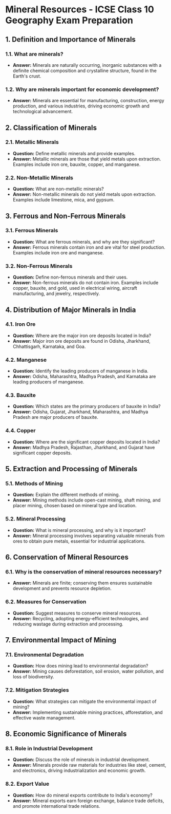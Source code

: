 # Mineral Resources - ICSE Class 10 Geography Exam Preparation

## 1. **Definition and Importance of Minerals**

### **1.1. What are minerals?**
- **Answer:** Minerals are naturally occurring, inorganic substances with a definite chemical composition and crystalline structure, found in the Earth's crust.

### **1.2. Why are minerals important for economic development?**
- **Answer:** Minerals are essential for manufacturing, construction, energy production, and various industries, driving economic growth and technological advancement.

## 2. **Classification of Minerals**

### **2.1. Metallic Minerals**
- **Question:** Define metallic minerals and provide examples.
- **Answer:** Metallic minerals are those that yield metals upon extraction. Examples include iron ore, bauxite, copper, and manganese.

### **2.2. Non-Metallic Minerals**
- **Question:** What are non-metallic minerals?
- **Answer:** Non-metallic minerals do not yield metals upon extraction. Examples include limestone, mica, and gypsum.

## 3. **Ferrous and Non-Ferrous Minerals**

### **3.1. Ferrous Minerals**
- **Question:** What are ferrous minerals, and why are they significant?
- **Answer:** Ferrous minerals contain iron and are vital for steel production. Examples include iron ore and manganese.

### **3.2. Non-Ferrous Minerals**
- **Question:** Define non-ferrous minerals and their uses.
- **Answer:** Non-ferrous minerals do not contain iron. Examples include copper, bauxite, and gold, used in electrical wiring, aircraft manufacturing, and jewelry, respectively.

## 4. **Distribution of Major Minerals in India**

### **4.1. Iron Ore**
- **Question:** Where are the major iron ore deposits located in India?
- **Answer:** Major iron ore deposits are found in Odisha, Jharkhand, Chhattisgarh, Karnataka, and Goa.

### **4.2. Manganese**
- **Question:** Identify the leading producers of manganese in India.
- **Answer:** Odisha, Maharashtra, Madhya Pradesh, and Karnataka are leading producers of manganese.

### **4.3. Bauxite**
- **Question:** Which states are the primary producers of bauxite in India?
- **Answer:** Odisha, Gujarat, Jharkhand, Maharashtra, and Madhya Pradesh are major producers of bauxite.

### **4.4. Copper**
- **Question:** Where are the significant copper deposits located in India?
- **Answer:** Madhya Pradesh, Rajasthan, Jharkhand, and Gujarat have significant copper deposits.

## 5. **Extraction and Processing of Minerals**

### **5.1. Methods of Mining**
- **Question:** Explain the different methods of mining.
- **Answer:** Mining methods include open-cast mining, shaft mining, and placer mining, chosen based on mineral type and location.

### **5.2. Mineral Processing**
- **Question:** What is mineral processing, and why is it important?
- **Answer:** Mineral processing involves separating valuable minerals from ores to obtain pure metals, essential for industrial applications.

## 6. **Conservation of Mineral Resources**

### **6.1. Why is the conservation of mineral resources necessary?**
- **Answer:** Minerals are finite; conserving them ensures sustainable development and prevents resource depletion.

### **6.2. Measures for Conservation**
- **Question:** Suggest measures to conserve mineral resources.
- **Answer:** Recycling, adopting energy-efficient technologies, and reducing wastage during extraction and processing.

## 7. **Environmental Impact of Mining**

### **7.1. Environmental Degradation**
- **Question:** How does mining lead to environmental degradation?
- **Answer:** Mining causes deforestation, soil erosion, water pollution, and loss of biodiversity.

### **7.2. Mitigation Strategies**
- **Question:** What strategies can mitigate the environmental impact of mining?
- **Answer:** Implementing sustainable mining practices, afforestation, and effective waste management.

## 8. **Economic Significance of Minerals**

### **8.1. Role in Industrial Development**
- **Question:** Discuss the role of minerals in industrial development.
- **Answer:** Minerals provide raw materials for industries like steel, cement, and electronics, driving industrialization and economic growth.

### **8.2. Export Value**
- **Question:** How do mineral exports contribute to India's economy?
- **Answer:** Mineral exports earn foreign exchange, balance trade deficits, and promote international trade relations.

